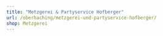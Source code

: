 ```yaml
---
title: "Metzgerei & Partyservice Hofberger"
url: /oberhaching/metzgerei-und-partyservice-hofberger/
shop: Metzgerei
---
```

